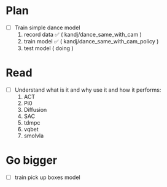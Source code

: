 # Plan
- [ ] Train simple dance model
  1. record data ✅ ( kandj/dance_same_with_cam )
  2. train model ✅ ( kandj/dance_same_with_cam_policy )
  3. test model ( doing )

# Read
- [ ] Understand what is it and why use it and how it performs:
  1. ACT
  2. Pi0
  3. Diffusion
  4. SAC
  5. tdmpc
  6. vqbet
  7. smolvla

# Go bigger
- [ ] train pick up boxes model